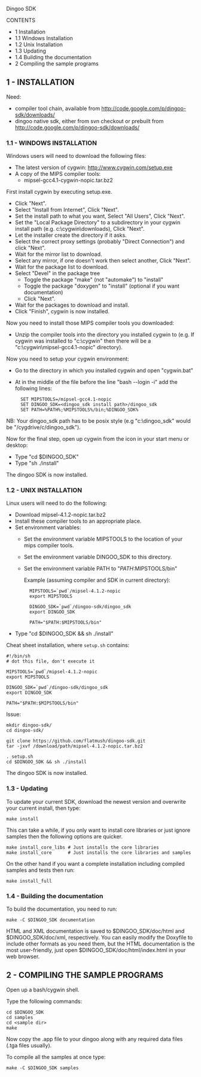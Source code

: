 Dingoo SDK




CONTENTS

 * 1 Installation
 * 1.1 Windows Installation
 * 1.2 Unix Installation
 * 1.3 Updating
 * 1.4 Building the documentation
 * 2 Compiling the sample programs






## 1 - INSTALLATION

Need:

  * compiler tool chain, available from http://code.google.com/p/dingoo-sdk/downloads/
  * dingoo native sdk, either from svn checkout or prebuilt from http://code.google.com/p/dingoo-sdk/downloads/

### 1.1 - WINDOWS INSTALLATION

Windows users will need to download the following files:

  * The latest version of cygwin: http://www.cygwin.com/setup.exe
  * A copy of the MIPS compiler tools:
     * mipsel-gcc4.1-cygwin-nopic.tar.bz2

First install cygwin by executing setup.exe.

- Click "Next".
- Select "Install from Internet", Click "Next".
- Set the install path to what you want, Select "All Users", Click "Next".
- Set the "Local Package Directory" to a subdirectory in your cygwin install path (e.g. c:\cygwin\downloads), Click "Next".
- Let the installer create the directory if it asks.
- Select the correct proxy settings (probably "Direct Connection") and click "Next".
- Wait for the mirror list to download.
- Select any mirror, if one doesn't work then select another, Click "Next".
- Wait for the package list to download.
- Select "Devel" in the package tree
	- Toggle the package "make" (not "automake") to "install"
	- Toggle the package "doxygen" to "install" (optional if you want documentation)
	- Click "Next".
- Wait for the packages to download and install.
- Click "Finish", cygwin is now installed.

Now you need to install those MIPS compiler tools you downloaded:

- Unzip the compiler tools into the directory you installed cygwin to (e.g. If cygwin was installed to "c:\cygwin" then there will be a "c:\cygwin\mipsel-gcc4.1-nopic" directory).

Now you need to setup your cygwin environment:

- Go to the directory in which you installed cygwin and open "cygwin.bat"
- At in the middle of the file before the line "bash --login -i" add the following lines:

		SET MIPSTOOLS=/mipsel-gcc4.1-nopic
		SET DINGOO_SDK=<dingoo_sdk install path>/dingoo_sdk
		SET PATH=%PATH%;%MIPSTOOLS%/bin;%DINGOO_SDK%

NB: Your dingoo_sdk path has to be posix style (e.g "c:\dingoo_sdk" would be "/cygdrive/c/dingoo_sdk").

Now for the final step, open up cygwin from the icon in your start menu or desktop:

- Type "cd $DINGOO_SDK"
- Type "sh ./install"

The dingoo SDK is now installed.



### 1.2 - UNIX INSTALLATION

Linux users will need to do the following:

- Download mipsel-4.1.2-nopic.tar.bz2
- Install these compiler tools to an appropriate place.
- Set environment variables:
	- Set the environment variable MIPSTOOLS to the location of your mips compiler tools.
	- Set the environment variable DINGOO_SDK to this directory.
	- Set the environment variable PATH to "$PATH:$MIPSTOOLS/bin"

	  Example (assuming compiler and SDK in current directory):

			MIPSTOOLS=`pwd`/mipsel-4.1.2-nopic
			export MIPSTOOLS

			DINGOO_SDK=`pwd`/dingoo-sdk/dingoo_sdk
			export DINGOO_SDK

			PATH="$PATH:$MIPSTOOLS/bin"

- Type "cd $DINGOO_SDK && sh ./install"

Cheat sheet installation, where `setup.sh` contains:

	#!/bin/sh
	# dot this file, don't execute it

	MIPSTOOLS=`pwd`/mipsel-4.1.2-nopic
	export MIPSTOOLS

	DINGOO_SDK=`pwd`/dingoo-sdk/dingoo_sdk
	export DINGOO_SDK

	PATH="$PATH:$MIPSTOOLS/bin"

Issue:

	mkdir dingoo-sdk/
	cd dingoo-sdk/

	git clone https://github.com/flatmush/dingoo-sdk.git
	tar -jxvf /download/path/mipsel-4.1.2-nopic.tar.bz2

	. setup.sh
	cd $DINGOO_SDK && sh ./install

The dingoo SDK is now installed.



### 1.3 - Updating

To update your current SDK, download the newest version and overwrite your current install,
then type:

	make install

This can take a while, if you only want to install core libraries or just ignore samples then the following options are quicker.

	make install_core_libs # Just installs the core libraries
	make install_core      # Just installs the core libraries and samples

On the other hand if you want a complete installation including compiled samples and tests then run:

	make install_full



### 1.4 - Building the documentation

To build the documentation, you need to run:

	make -C $DINGOO_SDK documentation

HTML and XML documentation is saved to $DINGOO_SDK/doc/html and $DINGOO_SDK/doc/xml, respectively. You can easily modify the Doxyfile to include other formats as you need them, but the HTML documentation is the most user-friendly, just open $DINGOO_SDK/doc/html/index.html in your web browser.




## 2 - COMPILING THE SAMPLE PROGRAMS

Open up a bash/cygwin shell.

Type the following commands:

	cd $DINGOO_SDK
	cd samples
	cd <sample dir>
	make

Now copy the .app file to your dingoo along with any required data files (.tga files usually).

To compile all the samples at once type:

	make -C $DINGOO_SDK samples
